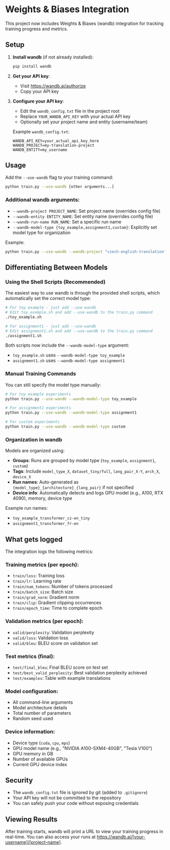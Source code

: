 # Weights & Biases Integration

This project now includes Weights & Biases (wandb) integration for tracking training progress and metrics.

## Setup

1. **Install wandb** (if not already installed):

   ```bash
   pip install wandb
   ```

2. **Get your API key**:

   - Visit https://wandb.ai/authorize
   - Copy your API key

3. **Configure your API key**:

   - Edit the `wandb_config.txt` file in the project root
   - Replace `YOUR_WANDB_API_KEY` with your actual API key
   - Optionally set your project name and entity (username/team)

   Example `wandb_config.txt`:

   ```
   WANDB_API_KEY=your_actual_api_key_here
   WANDB_PROJECT=my-translation-project
   WANDB_ENTITY=my_username
   ```

## Usage

Add the `--use-wandb` flag to your training command:

```bash
python train.py --use-wandb [other arguments...]
```

### Additional wandb arguments:

- `--wandb-project PROJECT_NAME`: Set project name (overrides config file)
- `--wandb-entity ENTITY_NAME`: Set entity name (overrides config file)  
- `--wandb-run-name RUN_NAME`: Set a specific run name
- `--wandb-model-type {toy_example,assignment1,custom}`: Explicitly set model type for organization

Example:
```bash
python train.py --use-wandb --wandb-project "czech-english-translation" --wandb-run-name "transformer-baseline"
```

## Differentiating Between Models

### Using the Shell Scripts (Recommended)
The easiest way to use wandb is through the provided shell scripts, which automatically set the correct model type:

```bash
# For toy example - just add --use-wandb
# Edit toy_example.sh and add --use-wandb to the train.py command
./toy_example.sh

# For assignment1 - just add --use-wandb  
# Edit assignment1.sh and add --use-wandb to the train.py command
./assignment1.sh
```

Both scripts now include the `--wandb-model-type` argument:
- `toy_example.sh` uses `--wandb-model-type toy_example`
- `assignment1.sh` uses `--wandb-model-type assignment1`

### Manual Training Commands
You can still specify the model type manually:
```bash
# For toy example experiments
python train.py --use-wandb --wandb-model-type toy_example

# For assignment1 experiments  
python train.py --use-wandb --wandb-model-type assignment1

# For custom experiments
python train.py --use-wandb --wandb-model-type custom
```

### Organization in wandb
Models are organized using:
- **Groups**: Runs are grouped by model type (`toy_example`, `assignment1`, `custom`)
- **Tags**: Include `model_type_X`, `dataset_tiny/full`, `lang_pair_X-Y`, `arch_X`, `device_X`
- **Run names**: Auto-generated as `{model_type}_{architecture}_{lang_pair}` if not specified
- **Device info**: Automatically detects and logs GPU model (e.g., A100, RTX 4090), memory, device type

Example run names:
- `toy_example_transformer_cz-en_tiny`
- `assignment1_transformer_fr-en`

## What gets logged

The integration logs the following metrics:

### Training metrics (per epoch):

- `train/loss`: Training loss
- `train/lr`: Learning rate
- `train/num_tokens`: Number of tokens processed
- `train/batch_size`: Batch size
- `train/grad_norm`: Gradient norm
- `train/clip`: Gradient clipping occurrences
- `train/epoch_time`: Time to complete epoch

### Validation metrics (per epoch):

- `valid/perplexity`: Validation perplexity
- `valid/loss`: Validation loss
- `valid/bleu`: BLEU score on validation set

### Test metrics (final):

- `test/final_bleu`: Final BLEU score on test set
- `test/best_valid_perplexity`: Best validation perplexity achieved
- `test/examples`: Table with example translations

### Model configuration:

- All command-line arguments
- Model architecture details
- Total number of parameters
- Random seed used

### Device information:

- Device type (`cuda`, `cpu`, `mps`)
- GPU model name (e.g., "NVIDIA A100-SXM4-40GB", "Tesla V100")
- GPU memory in GB
- Number of available GPUs
- Current GPU device index

## Security

- The `wandb_config.txt` file is ignored by git (added to `.gitignore`)
- Your API key will not be committed to the repository
- You can safely push your code without exposing credentials

## Viewing Results

After training starts, wandb will print a URL to view your training progress in real-time. You can also access your runs at https://wandb.ai/[your-username]/[project-name].
